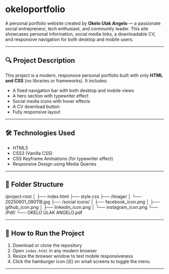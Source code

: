 # okeloportfolio

A personal portfolio website created by **Okelo Ulak Angelo** — a passionate social entrepreneur, tech enthusiast, and community leader. This site showcases personal information, social media links, a downloadable CV, and responsive navigation for both desktop and mobile users.

---

## 🔍 Project Description

This project is a modern, responsive personal portfolio built with only **HTML and CSS** (no libraries or frameworks). It includes:

- A fixed navigation bar with both desktop and mobile views
- A hero section with typewriter effect
- Social media icons with hover effects
- A CV download button
- Fully responsive layout

---

## 🛠️ Technologies Used

- HTML5  
- CSS3 (Vanilla CSS)
- CSS Keyframe Animations (for typewriter effect)
- Responsive Design using Media Queries

---

## 📁 Folder Structure

/project-root
│
├── index.html
├── style.css
├── /Image/
│ └── 20250601_090118.jpg
├── /social icons/
│ ├── facebook_icon.png
│ ├── github_icon.png
│ ├── linkedin_icon.png
│ └── instagram_icon.png
└── /Pdf/
└── OKELO ULAK ANGELO.pdf

---

## 🚀 How to Run the Project

1. Download or clone the repository
2. Open `index.html` in any modern browser
3. Resize the browser window to test mobile responsiveness
4. Click the hamburger icon (☰) on small screens to toggle the menu

---
